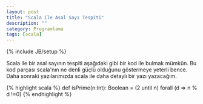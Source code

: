 ```yaml
---
layout: post
title: "Scala ile Asal Sayı Tespiti"
description: ""
category: Programlama
tags: [scala]
---
```


{% include JB/setup %}


Scala ile bir asal sayının tespiti aşağıdaki gibi bir kod ile bulmak mümkün. Bu kod parçası scala'nın ne denli güçlü olduğunu göstermeye yeterli bence. Daha sonraki yazılarımızda scala ile daha detaylı bir yazı yazacağım.

{% highlight scala %}
def isPrime(n:Int): Boolean = (2 until n) forall (d => n % d !=0)
{% endhighlight %}